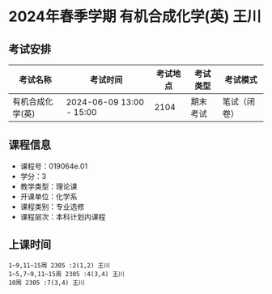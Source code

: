 # 2024年春季学期 有机合成化学(英) 王川




## 考试安排

| 考试名称 | 考试时间 | 考试地点 | 考试类型 | 考试模式 |
| -------- | -------- | -------- | -------- | -------- |
| 有机合成化学(英) | 2024-06-09 13:00 - 15:00 | 2104 | 期末考试 | 笔试（闭卷） |





## 课程信息

- 课程号：019064e.01
- 学分：3
- 教学类型：理论课
- 开课单位：化学系
- 课程类别：专业选修
- 课程层次：本科计划内课程

## 上课时间

```
1~9,11~15周 2305 :2(1,2) 王川
1~5,7~9,11~15周 2305 :4(3,4) 王川
10周 2305 :7(3,4) 王川
```

